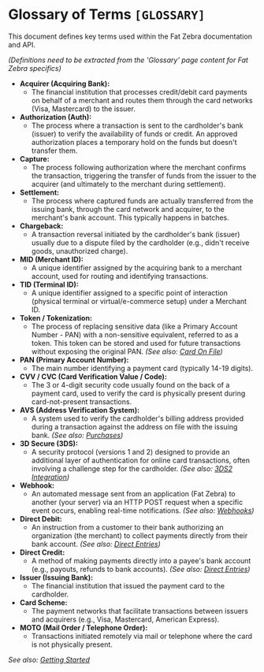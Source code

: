 # Glossary of Terms `[GLOSSARY]`

This document defines key terms used within the Fat Zebra documentation and API.

_(Definitions need to be extracted from the 'Glossary' page content for Fat Zebra specifics)_

- **Acquirer (Acquiring Bank):**
  - The financial institution that processes credit/debit card payments on behalf of a merchant and routes them through the card networks (Visa, Mastercard) to the issuer.
- **Authorization (Auth):**
  - The process where a transaction is sent to the cardholder's bank (issuer) to verify the availability of funds or credit. An approved authorization places a temporary hold on the funds but doesn't transfer them.
- **Capture:**
  - The process following authorization where the merchant confirms the transaction, triggering the transfer of funds from the issuer to the acquirer (and ultimately to the merchant during settlement).
- **Settlement:**
  - The process where captured funds are actually transferred from the issuing bank, through the card network and acquirer, to the merchant's bank account. This typically happens in batches.
- **Chargeback:**
  - A transaction reversal initiated by the cardholder's bank (issuer) usually due to a dispute filed by the cardholder (e.g., didn't receive goods, unauthorized charge).
- **MID (Merchant ID):**
  - A unique identifier assigned by the acquiring bank to a merchant account, used for routing and identifying transactions.
- **TID (Terminal ID):**
  - A unique identifier assigned to a specific point of interaction (physical terminal or virtual/e-commerce setup) under a Merchant ID.
- **Token / Tokenization:**
  - The process of replacing sensitive data (like a Primary Account Number - PAN) with a non-sensitive equivalent, referred to as a token. This token can be stored and used for future transactions without exposing the original PAN. _(See also: [Card On File](./card-on-file.md))_
- **PAN (Primary Account Number):**
  - The main number identifying a payment card (typically 14-19 digits).
- **CVV / CVC (Card Verification Value / Code):**
  - The 3 or 4-digit security code usually found on the back of a payment card, used to verify the card is physically present during card-not-present transactions.
- **AVS (Address Verification System):**
  - A system used to verify the cardholder's billing address provided during a transaction against the address on file with the issuing bank. _(See also: [Purchases](./purchases.md#avs))_
- **3D Secure (3DS):**
  - A security protocol (versions 1 and 2) designed to provide an additional layer of authentication for online card transactions, often involving a challenge step for the cardholder. _(See also: [3DS2 Integration](./3ds2.md))_
- **Webhook:**
  - An automated message sent from an application (Fat Zebra) to another (your server) via an HTTP POST request when a specific event occurs, enabling real-time notifications. _(See also: [Webhooks](./webhooks.md))_
- **Direct Debit:**
  - An instruction from a customer to their bank authorizing an organization (the merchant) to collect payments directly from their bank account. _(See also: [Direct Entries](./direct-entries.md))_
- **Direct Credit:**
  - A method of making payments directly into a payee's bank account (e.g., payouts, refunds to bank accounts). _(See also: [Direct Entries](./direct-entries.md))_
- **Issuer (Issuing Bank):**
  - The financial institution that issued the payment card to the cardholder.
- **Card Scheme:**
  - The payment networks that facilitate transactions between issuers and acquirers (e.g., Visa, Mastercard, American Express).
- **MOTO (Mail Order / Telephone Order):**
  - Transactions initiated remotely via mail or telephone where the card is not physically present.

_See also: [Getting Started](./getting-started.md)_
